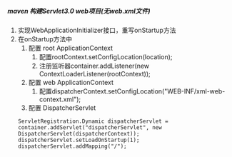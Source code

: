 ##### maven 构建Servlet3.0 web项目(无web.xml文件)
1. 实现WebApplicationInitializer接口，重写onStartup方法
2. 在onStartup方法中
    1. 配置 root ApplicationContext
       1. 配置rootContext.setConfigLocation(location);
       2. 注册监听器container.addListener(new ContextLoaderListener(rootContext));
    2. 配置 web ApplicationContext
       1. 配置dispatcherContext.setConfigLocation("WEB-INF/xml-web-context.xml");
    3. 配置 DispatcherServlet
    ```
    ServletRegistration.Dynamic dispatcherServlet = container.addServlet("dispatcherServlet", new DispatcherServlet(dispatcherContext));
    dispatcherServlet.setLoadOnStartup(1);
    dispatcherServlet.addMapping("/");
    ```
   